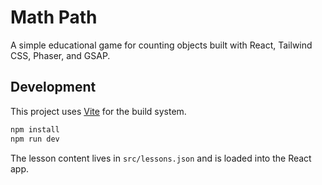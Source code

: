 # Math Path

A simple educational game for counting objects built with React, Tailwind CSS, Phaser, and GSAP.

## Development

This project uses [Vite](https://vitejs.dev/) for the build system.

```bash
npm install
npm run dev
```

The lesson content lives in `src/lessons.json` and is loaded into the React app.
